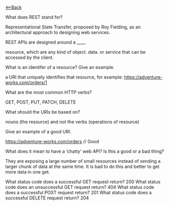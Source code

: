 [<==Back](README.md)

What does REST stand for?

Representational State Transfer, proposed by Roy Fielding, as an architectural approach to designing web services.

REST APIs are designed around a ____.

resource, which are any kind of object. data. or service that can be accessed by the client.

What is an identifer of a resource? Give an example.

a URI that uniquely identifies that resource, for example: https://adventure-works.com/orders/1

What are the most common HTTP verbs?

GET, POST, PUT, PATCH, DELETE

What should the URIs be based on?

nouns (the resource) and not the verbs (operations of resource)

Give an example of a good URI.

https://adventure-works.com/orders // Good



What does it mean to have a ‘chatty’ web API? Is this a good or a bad thing?

They are exposing a large number of small resources instead of sending a larger chunk of data at the same time. It is bad to do this and better to get more data in one get.

What status code does a successful GET request return? 200
What status code does an unsuccessful GET request return? 404
What status code does a successful POST request return? 201
What status code does a successful DELETE request return? 204